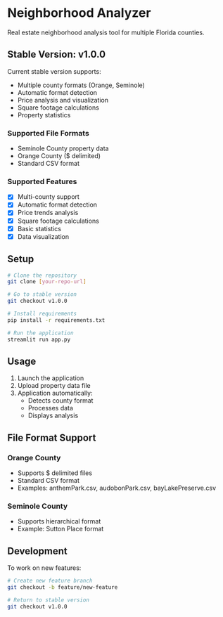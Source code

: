 # Neighborhood Analyzer

Real estate neighborhood analysis tool for multiple Florida counties.

## Stable Version: v1.0.0

Current stable version supports:
- Multiple county formats (Orange, Seminole)
- Automatic format detection
- Price analysis and visualization
- Square footage calculations
- Property statistics

### Supported File Formats
- Seminole County property data
- Orange County ($ delimited)
- Standard CSV format

### Supported Features
- [x] Multi-county support
- [x] Automatic format detection
- [x] Price trends analysis
- [x] Square footage calculations
- [x] Basic statistics
- [x] Data visualization

## Setup

```bash
# Clone the repository
git clone [your-repo-url]

# Go to stable version
git checkout v1.0.0

# Install requirements
pip install -r requirements.txt

# Run the application
streamlit run app.py
```

## Usage

1. Launch the application
2. Upload property data file
3. Application automatically:
   - Detects county format
   - Processes data
   - Displays analysis

## File Format Support

### Orange County
- Supports $ delimited files
- Standard CSV format
- Examples: anthemPark.csv, audobonPark.csv, bayLakePreserve.csv

### Seminole County
- Supports hierarchical format
- Example: Sutton Place format

## Development

To work on new features:
```bash
# Create new feature branch
git checkout -b feature/new-feature

# Return to stable version
git checkout v1.0.0
```